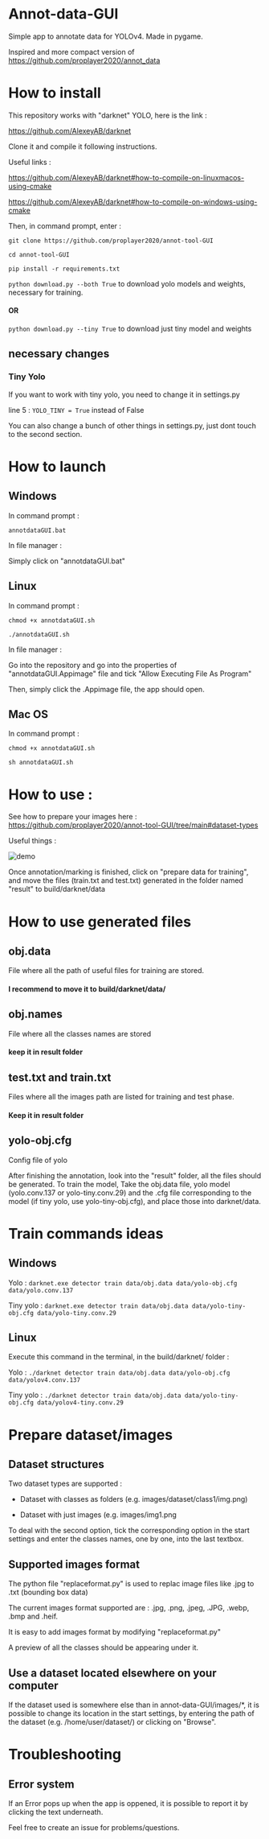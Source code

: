 # Annot-data-GUI

Simple app to annotate data for YOLOv4. Made in pygame.

Inspired and more compact version of https://github.com/proplayer2020/annot_data

# How to install

This repository works with "darknet" YOLO, here is the link :

https://github.com/AlexeyAB/darknet

Clone it and compile it following instructions.

Useful links :

https://github.com/AlexeyAB/darknet#how-to-compile-on-linuxmacos-using-cmake

https://github.com/AlexeyAB/darknet#how-to-compile-on-windows-using-cmake

Then, in command prompt, enter :

```git clone https://github.com/proplayer2020/annot-tool-GUI```

```cd annot-tool-GUI```

```pip install -r requirements.txt```

```python download.py --both True``` to download yolo models and weights, necessary for training.

#### OR

```python download.py --tiny True``` to download just tiny model and weights

## necessary changes
### Tiny Yolo
If you want to work with tiny yolo, you need to change it in settings.py

line 5 : ```YOLO_TINY = True``` instead of False

You can also change a bunch of other things in settings.py, just dont touch to the second section.

# How to launch
## Windows

In command prompt :

```annotdataGUI.bat```

In file manager :

Simply click on "annotdataGUI.bat"

## Linux

In command prompt :

```chmod +x annotdataGUI.sh```

```./annotdataGUI.sh```

In file manager :

Go into the repository and go into the properties of "annotdataGUI.Appimage" file and tick "Allow Executing File As Program"

Then, simply click the .Appimage file, the app should open.

## Mac OS

In command prompt :

```chmod +x annotdataGUI.sh```

```sh annotdataGUI.sh```

# How to use :
See how to prepare your images here : https://github.com/proplayer2020/annot-tool-GUI/tree/main#dataset-types

Useful things : 

![demo](https://github.com/proplayer2020/annot-tool-GUI/assets/116555319/fd7f641b-554e-48d3-955d-41a36d41dbac)

Once annotation/marking is finished, click on "prepare data for training", and move the files (train.txt and test.txt) generated in the folder named "result" to build/darknet/data

# How to use generated files

## obj.data
File where all the path of useful files for training are stored.
#### I recommend to move it to build/darknet/data/
## obj.names
File where all the classes names are stored
#### keep it in result folder
## test.txt and train.txt
Files where all the images path are listed for training and test phase.
#### Keep it in result folder
## yolo-obj.cfg
Config file of yolo


After finishing the annotation, look into the "result" folder, all the files should be generated.
To train the model, Take the obj.data file, yolo model (yolo.conv.137 or yolo-tiny.conv.29) and the .cfg file corresponding to the model (if tiny yolo, use yolo-tiny-obj.cfg), and place those into darknet/data.

# Train commands ideas
## Windows

Yolo : ```darknet.exe detector train data/obj.data data/yolo-obj.cfg data/yolo.conv.137```

Tiny yolo : ```darknet.exe detector train data/obj.data data/yolo-tiny-obj.cfg data/yolo-tiny.conv.29```
## Linux
Execute this command in the terminal, in the build/darknet/ folder :

Yolo : ```./darknet detector train data/obj.data data/yolo-obj.cfg data/yolov4.conv.137```

Tiny yolo : ```./darknet detector train data/obj.data data/yolo-tiny-obj.cfg data/yolov4-tiny.conv.29```

# Prepare dataset/images
## Dataset structures
Two dataset types are supported :

- Dataset with classes as folders (e.g. images/dataset/class1/img.png)
  
- Dataset with just images (e.g. images/img1.png
  
To deal with the second option, tick the corresponding option in the start settings and enter the classes names, one by one, into the last textbox.

## Supported images format
The python file "replaceformat.py" is used to replac image files like .jpg to .txt (bounding box data)

The current images format supported are : .jpg, .png, .jpeg, .JPG, .webp, .bmp and .heif.

It is easy to add images format by modifying "replaceformat.py"
  

A preview of all the classes should be appearing under it.

## Use a dataset located elsewhere on your computer
If the dataset used is somewhere else than in annot-data-GUI/images/*, it is possible to change its location
in the start settings, by entering the path of the dataset (e.g. /home/user/dataset/) or clicking on "Browse".


# Troubleshooting
## Error system
If an Error pops up when the app is oppened, it is possible to report it by clicking the text underneath.

Feel free to create an issue for problems/questions.
